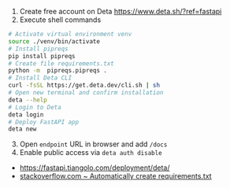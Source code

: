 1. Create free account on Deta https://www.deta.sh/?ref=fastapi
2. Execute shell commands
```sh
# Activate virtual environment venv
source ./venv/bin/activate
# Install pipreqs
pip install pipreqs
# Create file requirements.txt
python -m  pipreqs.pipreqs .
# Install Deta CLI
curl -fsSL https://get.deta.dev/cli.sh | sh
# Open new terminal and confirm installation
deta --help
# Login to Deta
deta login
# Deploy FastAPI app
deta new
```
3. Open `endpoint` URL in browser and add `/docs`
4. Enable public access via `deta auth disable`

- https://fastapi.tiangolo.com/deployment/deta/
- [stackoverflow.com ~ Automatically create requirements.txt](https://stackoverflow.com/a/68469353)
